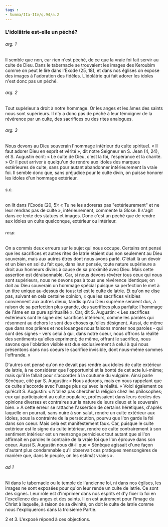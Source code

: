 ```yaml
---
tags : 
- Summa/IIa-IIæ/q.94/a.2
---
```


### L'idolâtrie est-elle un péché?

###### arg. 1
Il semble que non, car rien n'est péché, de ce que la vraie foi fait servir au culte de Dieu. Dans le tabernacle se trouvaient les images des Keroubim comme on peut le lire dans l'Exode (25, 18), et dans nos églises on expose des images à l'adoration des fidèles. L'idolâtrie qui fait adorer les idoles n'est donc pas un péché. 

###### arg. 2
Tout supérieur a droit à notre hommage. Or les anges et les âmes des saints nous sont supérieurs. Il n'y a donc pas de péché à leur témoigner de la révérence par un culte, des sacrifices ou des rites analogues. 

###### arg. 3
Nous devons au Dieu souverain l'hommage intérieur du culte spirituel. « Il faut adorer Dieu en esprit et vérité », dit notre Seigneur en S. Jean (4, 24), et S. Augustin écrit: « Le culte de Dieu, c'est la foi, l'espérance et la charité. » Or il peut arriver à quelqu'un de rendre aux idoles des marques extérieures de culte, sans pour autant abandonner intérieurement la vraie foi. Il semble donc que, sans préjudice pour le culte divin, on puisse honorer les idoles d'un hommage extérieur. 

###### s.c.
on lit dans l'Exode (20, 5): « Tu ne les adoreras pas "extérieurement" et ne leur rendras pas de culte », intérieurement, commente la Glose. Il s'agit dans ce texte des statues et images. Donc c'est un péché que de rendre aux idoles un culte quelconque, extérieur ou intérieur. 

###### resp.
On a commis deux erreurs sur le sujet qui nous occupe. Certains ont pensé que les sacrifices et autres rites de latrie étaient dus non seulement au Dieu souverain, mais aux autres êtres dont nous avons parlé. C'était là un devoir et un bien en soi du fait que, dans leur pensée, toute nature supérieure a droit aux honneurs divins à cause de sa proximité avec Dieu. Mais cette assertion est déraisonnable. Car, si nous devons révérer tous ceux qui nous sont supérieurs, nous ne devons pas à tous une révérence identique; on doit au Dieu souverain un hommage spécial puisque sa perfection le met à un titre unique au-dessus de tous: tel est le culte de latrie. Et qu'on ne dise pas, suivant en cela certaine opinion, « que les sacrifices visibles conviennent aux autres dieux, tandis qu'au Dieu suprême seraient dus, à raison de sa perfection plus grande, des sacrifices plus parfaits: l'hommage de l'âme en sa pure spiritualité ». Car, dit S. Augustin: « Les sacrifices extérieurs sont le signe des sacrifices intérieurs, comme les paroles qui résonnent au dehors le sont des choses qu'elles désignent. Aussi, de même que dans nos prières et nos louanges nous faisons monter nos paroles - qui sont des signes - vers celui à qui, dans notre coeur, nous offrons la réalité des sentiments qu'elles expriment; de même, offrant le sacrifice, nous savons que l'oblation visible est due exclusivement à celui à qui nous présentons dans nos coeurs le sacrifice invisible, dont nous-même sommes l'offrande. » 

D'autres ont pensé qu'on ne devait pas rendre aux idoles de culte extérieur de latrie, à ne considérer que l'opportunité et la bonté de cet acte lui-même; mais qu'il le fallait pour s'accorder à la coutume du vulgaire. Ainsi parle Sénèque, cité par S. Augustin: « Nous adorons, mais en nous rappelant que ce culte s'accorde avec l'usage plus qu'avec la réalité. » Voici également ce qu'écrit S. Augustin: « N'allez pas chercher la religion chez les philosophes; eux qui participaient au culte populaire, professaient dans leurs écoles des opinions diverses et contraires sur la nature de leurs dieux et le souverain bien. » A cette erreur se rattache l'assertion de certains hérétiques, d'après laquelle on pourrait, sans nuire à son salut, rendre un culte extérieur aux idoles, sous la contrainte de la persécution, pourvu que l'on garde la foi dans son coeur. Mais cela est manifestement faux. Car, puisque le culte extérieur est le signe du culte intérieur, rendre ce culte contrairement à son sentiment intérieur est un mensonge pernicieux tout autant que si l'on affirmait en paroles le contraire de la vraie foi que l'on éprouve dans son coeur. Aussi S. Augustin nous dit-il que « Sénèque agissait d'une façon d'autant plus condamnable qu'il observait ces pratiques mensongères de manière que, dans le peuple, on les estimât vraies ». 

###### ad 1
Ni dans le tabernacle ou le temple de l'ancienne loi, ni dans nos églises, les images ne sont exposées pour qu'on leur rende un culte de latrie. Ce sont des signes. Leur rôle est d'imprimer dans nos esprits et d'y fixer la foi en l'excellence des anges et des saints. Il en est autrement pour l'image du Christ à laquelle, à raison de sa divinité, on doit le culte de latrie comme nous l'expliquerons dans la troisième Partie. 

2 et 3. L'exposé répond à ces objections. 

